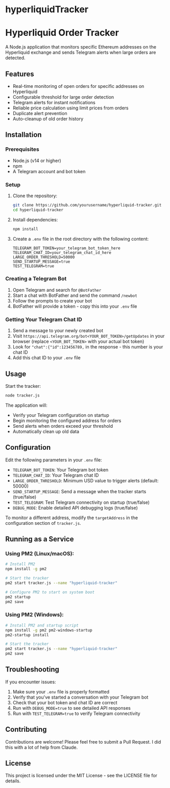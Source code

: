 # hyperliquidTracker

# Hyperliquid Order Tracker

A Node.js application that monitors specific Ethereum addresses on the Hyperliquid exchange and sends Telegram alerts when large orders are detected.

## Features

- Real-time monitoring of open orders for specific addresses on Hyperliquid
- Configurable threshold for large order detection
- Telegram alerts for instant notifications
- Reliable price calculation using limit prices from orders
- Duplicate alert prevention
- Auto-cleanup of old order history

## Installation

### Prerequisites

- Node.js (v14 or higher)
- npm
- A Telegram account and bot token

### Setup

1. Clone the repository:
   ```bash
   git clone https://github.com/yourusername/hyperliquid-tracker.git
   cd hyperliquid-tracker
   ```

2. Install dependencies:
   ```bash
   npm install
   ```

3. Create a `.env` file in the root directory with the following content:
   ```
   TELEGRAM_BOT_TOKEN=your_telegram_bot_token_here
   TELEGRAM_CHAT_ID=your_telegram_chat_id_here
   LARGE_ORDER_THRESHOLD=50000
   SEND_STARTUP_MESSAGE=true
   TEST_TELEGRAM=true
   ```

### Creating a Telegram Bot

1. Open Telegram and search for `@BotFather`
2. Start a chat with BotFather and send the command `/newbot`
3. Follow the prompts to create your bot
4. BotFather will provide a token - copy this into your `.env` file

### Getting Your Telegram Chat ID

1. Send a message to your newly created bot
2. Visit `https://api.telegram.org/bot<YOUR_BOT_TOKEN>/getUpdates` in your browser
   (replace `<YOUR_BOT_TOKEN>` with your actual bot token)
3. Look for `"chat":{"id":123456789,` in the response - this number is your chat ID
4. Add this chat ID to your `.env` file

## Usage

Start the tracker:

```bash
node tracker.js
```

The application will:
- Verify your Telegram configuration on startup 
- Begin monitoring the configured address for orders
- Send alerts when orders exceed your threshold
- Automatically clean up old data

## Configuration

Edit the following parameters in your `.env` file:

- `TELEGRAM_BOT_TOKEN`: Your Telegram bot token
- `TELEGRAM_CHAT_ID`: Your Telegram chat ID
- `LARGE_ORDER_THRESHOLD`: Minimum USD value to trigger alerts (default: 50000)
- `SEND_STARTUP_MESSAGE`: Send a message when the tracker starts (true/false)
- `TEST_TELEGRAM`: Test Telegram connectivity on startup (true/false)
- `DEBUG_MODE`: Enable detailed API debugging logs (true/false)

To monitor a different address, modify the `targetAddress` in the configuration section of `tracker.js`.

## Running as a Service

### Using PM2 (Linux/macOS):

```bash
# Install PM2
npm install -g pm2

# Start the tracker
pm2 start tracker.js --name "hyperliquid-tracker"

# Configure PM2 to start on system boot
pm2 startup
pm2 save
```

### Using PM2 (Windows):

```bash
# Install PM2 and startup script
npm install -g pm2 pm2-windows-startup
pm2-startup install

# Start the tracker
pm2 start tracker.js --name "hyperliquid-tracker"
pm2 save
```

## Troubleshooting

If you encounter issues:

1. Make sure your `.env` file is properly formatted
2. Verify that you've started a conversation with your Telegram bot
3. Check that your bot token and chat ID are correct
4. Run with `DEBUG_MODE=true` to see detailed API responses
5. Run with `TEST_TELEGRAM=true` to verify Telegram connectivity

## Contributing

Contributions are welcome! Please feel free to submit a Pull Request. I did this with a lot of help from Claude. 

## License

This project is licensed under the MIT License - see the LICENSE file for details.
